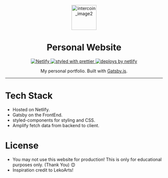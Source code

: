 
<p align="center">
  <a href="https://websitelink">

  <img width="80" alt="intercoin_image2" src="https://user-images.githubusercontent.com/35783824/52470977-325b3a00-2bc2-11e9-8f43-b804dc2bcc0e.png">

  </a>
</p>
<h1 align="center">
  Personal Website
</h1>


<p align="center">
  <a href="https://app.netlify.com/sites/practical-mahavira-2a74c0/deploys">
    <img
      src="https://api.netlify.com/api/v1/badges/279adfbe-dd11-487c-9ab9-cecc21fc4d69/deploy-status"
      alt="Netlify"
    />
  </a>

  <a href="https://github.com/prettier/prettier">
    <img
      src="https://img.shields.io/badge/styled_with-prettier-ff69b4.svg?style=flat-square"
      alt="styled with prettier"
    />
  </a>
  <a href="https://www.netlify.com">
    <img
      src="https://img.shields.io/badge/deploys%20by-netlify-00c7b7.svg?style=flat-square"
      alt="deploys by netlify"
    />
  </a>
</p>

<p align="center">
  My personal portfolio. Built with <a href="https://www.gatsbyjs.org">Gatsby.js</a>.
</p>

<p align="center">
<!--   <strong>
    Available at www.sissoko.club
  </strong> -->
</p>

---



# Tech Stack
  - Hosted on Netlify.
  - Gatsby on the FrontEnd.
  - styled-components for styling and CSS.
  -  Amplify fetch data from backend to client.

# License
  - You may not use this website for production! This is only for educational purposes only. (Thank You) :blush:
  - Inspiration credit to LekoArts!
